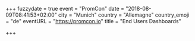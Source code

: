 +++
fuzzydate = true
event = "PromCon"
date = "2018-08-09T08:41:53+02:00"
city = "Munich"
country = "Allemagne"
country_emoji = "de"
eventURL = "https://promcon.io"
title = "End Users Dashboards"

+++

